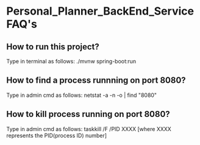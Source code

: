 # Personal_Planner_BackEnd_Service FAQ's

## How to run this project?
Type in terminal as follows: ./mvnw spring-boot:run

## How to find a process runnning on port 8080?
Type in admin cmd as follows: netstat -a -n -o | find "8080"

## How to kill process running on port 8080?
Type in admin cmd as follows: taskkill /F /PID XXXX [where XXXX represents the PID(process ID) number]
